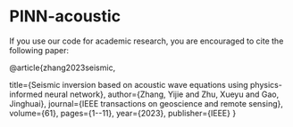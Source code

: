 # PINN-acoustic
If you use our code for academic research, you are encouraged to cite the following paper:

@article{zhang2023seismic,

  title={Seismic inversion based on acoustic wave equations using physics-informed neural network},
  author={Zhang, Yijie and Zhu, Xueyu and Gao, Jinghuai},
  journal={IEEE transactions on geoscience and remote sensing},
  volume={61},
  pages={1--11},
  year={2023},
  publisher={IEEE}
}
